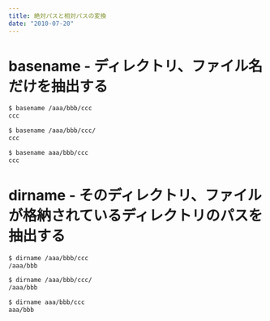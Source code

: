 ```yaml
---
title: 絶対パスと相対パスの変換
date: "2010-07-20"
---
```


basename - ディレクトリ、ファイル名だけを抽出する
====

```bash
$ basename /aaa/bbb/ccc
ccc

$ basename /aaa/bbb/ccc/
ccc

$ basename aaa/bbb/ccc
ccc
```


dirname - そのディレクトリ、ファイルが格納されているディレクトリのパスを抽出する
====

```bash
$ dirname /aaa/bbb/ccc
/aaa/bbb

$ dirname /aaa/bbb/ccc/
/aaa/bbb

$ dirname aaa/bbb/ccc
aaa/bbb
```

